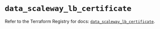 # `data_scaleway_lb_certificate`

Refer to the Terraform Registry for docs: [`data_scaleway_lb_certificate`](https://registry.terraform.io/providers/scaleway/scaleway/2.42.1/docs/data-sources/lb_certificate).
